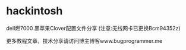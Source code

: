 # hackintosh

dell燃7000 黑苹果Clover配置文件分享 (注意:无线网卡已更换Bcm94352z)

更多教程文章，技术分享请访问博主博客www.bugprogrammer.me